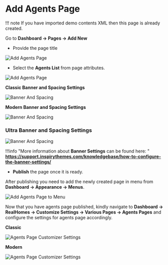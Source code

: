 # Add Agents Page

!!! note
        If you have imported demo contents XML then this page is already created.

Go to **Dashboard → Pages → Add New**

- Provide the page title

![Add Agents Page](images/create-pages/add-agent-page.png)

- Select the **Agents List** from page attributes.

![Add Agents Page](images/create-pages/agent-listing-template.png)

**Classic Banner and Spacing Settings**

![Banner And Spacing](images/create-pages/banner-spacing-classic.png)

**Modern Banner and Spacing Settings**

![Banner And Spacing](images/create-pages/modern-banner-spacing-full.png)

### **Ultra Banner and Spacing Settings**

![Banner And Spacing](images/create-pages/ultra-banner-spacing-full.png)

!!!info "More information about **Banner Settings** can be found here: "
    **https://support.inspirythemes.com/knowledgebase/how-to-configure-the-banner-settings/**

- **Publish** the page once it is ready.

After publishing you need to add the newly created page in menu from **Dashboard → Appearance → Menus**. 

![Add Agents Page to Menu](images/create-pages/add-agents-page-menu.png)

Now that you have agents page published, kindly navigate to **Dashboard → RealHomes → Customize Settings → Various Pages → Agents Pages** and configure the settings for agents page accordingly. 

**Classic**

![Agents Page Customizer Settings](images/create-pages/agents-page-customizer-settings.png)

**Modern**

![Agents Page Customizer Settings](images/create-pages/agents-page-customizer-settings-mod.png)
